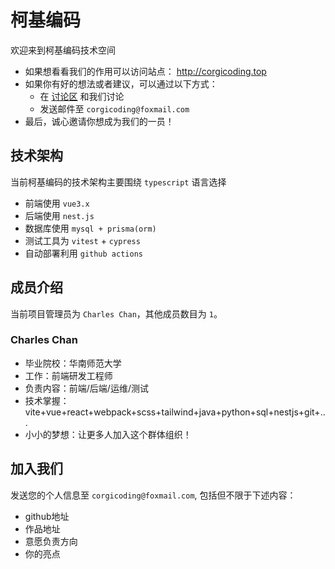 # 柯基编码

欢迎来到柯基编码技术空间

* 如果想看看我们的作用可以访问站点： http://corgicoding.top
* 如果你有好的想法或者建议，可以通过以下方式：
  * 在 [讨论区](https://github.com/orgs/Corgi-Coding/discussions) 和我们讨论
  * 发送邮件至 `corgicoding@foxmail.com`
* 最后，诚心邀请你想成为我们的一员！

## 技术架构

当前柯基编码的技术架构主要围绕 `typescript` 语言选择

- 前端使用 `vue3.x`
- 后端使用 `nest.js`
- 数据库使用 `mysql + prisma(orm)`
- 测试工具为 `vitest` + `cypress`
- 自动部署利用 `github actions`

## 成员介绍

当前项目管理员为 `Charles Chan`，其他成员数目为 `1`。

### Charles Chan

- 毕业院校：华南师范大学
- 工作：前端研发工程师
- 负责内容：前端/后端/运维/测试
- 技术掌握：vite+vue+react+webpack+scss+tailwind+java+python+sql+nestjs+git+...
- 小小的梦想：让更多人加入这个群体组织！

## 加入我们

发送您的个人信息至 `corgicoding@foxmail.com`, 包括但不限于下述内容：
  - github地址
  - 作品地址
  - 意愿负责方向
  - 你的亮点

